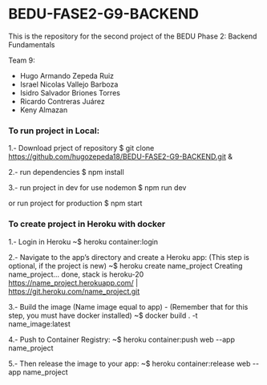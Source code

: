 # BEDU-FASE2-G9-BACKEND
This is the repository for the second project of the BEDU Phase 2: Backend Fundamentals

Team 9:

* Hugo Armando Zepeda Ruiz
* Israel Nicolas Vallejo Barboza
* Isidro Salvador Briones Torres
* Ricardo Contreras Juárez
* Keny Almazan

### To run project in Local:

1.- Download prject of repository
$ git clone https://github.com/hugozepeda18/BEDU-FASE2-G9-BACKEND.git &

2.- run dependencies
$ npm install

3.- run project in dev for use nodemon
$ npm run dev

or run project for production
$ npm start

### To create project in Heroku with docker

1.- Login in Heroku
~$ heroku container:login

2.- Navigate to the app’s directory and create a Heroku app: (This step is optional, if the project is new)
~$ heroku create name_project
Creating name_project... done, stack is heroku-20
https://name_project.herokuapp.com/ | https://git.heroku.com/name_project.git

3.- Build the image (Name image equal to app) - (Remember that for this step, you must have docker installed)
~$ docker build . -t name_image:latest

4.- Push to Container Registry:
~$ heroku container:push web --app name_project

5.- Then release the image to your app:
~$ heroku container:release web --app name_project